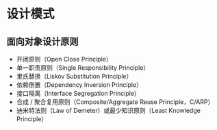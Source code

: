 # 设计模式

## 面向对象设计原则

- 开闭原则（Open Close Principle）
- 单一职责原则（Single Responsibility Principle）
- 里氏替换（Liskov Substitution Principle）
- 依赖倒置（Dependency Inversion Principle）
- 接口隔离（Interface Segregation Principle）
- 合成 / 聚合复用原则（Composite/Aggregate Reuse Principle，C/ARP）
- 迪米特法则（Law of Demeter）或最少知识原则（Least Knowledge Principle）

